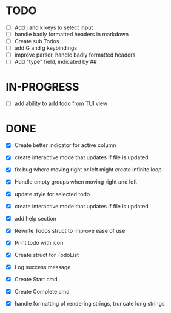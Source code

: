 # TODO

- [ ] Add j and k keys to select input
- [ ] handle badly formatted headers in markdown
- [ ] Create sub Todos
- [ ] add G and g keybindings
- [ ] improve parser, handle badly formatted headers
- [ ] Add "type" field, indicated by ##

# IN-PROGRESS

- [ ] add ability to add todo from TUI view

# DONE

- [x] Create better indicator for active column
- [x] create interactive mode that updates if file is updated
- [x] fix bug where moving right or left might create infinite loop
- [x] Handle empty groups when moving right and left
- [x] update style for selected todo
- [x] create interactive mode that updates if file is updated
- [x] add help section
- [x] Rewrite Todos struct to improve ease of use
- [x] Print todo with icon
- [x] Create struct for TodoList
- [x] Log success message
- [x] Create Start cmd
- [x] Create Complete cmd
- [x] handle formatting of rendering strings, truncate long strings

